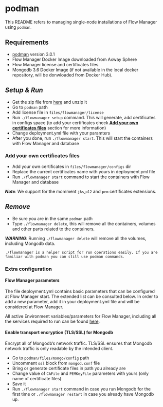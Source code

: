 # podman

This README refers to managing single-node installations of Flow Manager using `podman`.

## Requirements

* [podman](https://podman.io/getting-started/installation) version 3.0.1
* Flow Manager Docker Image downloaded from Axway Sphere
* Flow Manager license and certificates files
* Mongodb 3.6 Docker Image (if not available in the local docker repository, will be donwloaded from Docker Hub).

## ***Setup & Run***

* Get the zip file from [here](https://github.com/Axway/docker-flowmanager/archive/master.zip) and unzip it
* Go to `podman` path
* Add license file in `files/flowmanager/license`
* Run `./flowmanager setup` command. This will generate, add certificates in configs space (to add your certificates check __[Add your own certificates files](#add-your-own-certificates-files)__ section for more information)
* Change deployment.yml file with your paramters
* After you done, run `./flowmanager start`. This will start the containers with Flow Manager and database

### Add your own certificates files

* Add your own certificates in `files/flowmanager/configs` dir
* Replace the current certificates name with yours in deployment.yml file
* Run `./flowmanager start` command to start the containers with Flow Manager and database

***Note***: We support for the momment `jks`,`p12` and `pem` certificates extensions.

## ***Remove***

* Be sure you are in the same `podman` path
* Type `./flowmanager delete`, this will remove all the containers, volumes and other parts related to the containers.

***WARNING***: Running `./flowmanager delete`  will remove all the volumes, including Mongodb data.

```text
./flowmanager is a helper script for run operations easily. If you are familiar with podman you can still use podman commands.
```

### Extra configuration

#### Flow Manager parameters

The file deployment.yml contains basic parameters that can be configured at Flow Manager start. The extended list can be consulted below. In order to add a new parameter, add it in your deployment.yml file and will be considered at Flow Manager.

All active Environment variables/parameters for Flow Manager, including all the services required to run can be found [here](../docs/README.md).

#### Enable transport encryption (TLS/SSL) for Mongodb

Encrypt all of Mongodb’s network traffic. TLS/SSL ensures that Mongodb network traffic is only readable by the intended client.

* Go to `podman/files/mongo/config` path
* Uncomment `ssl` block from `mongod.conf` file
* Bring or generate certificate files in path you already are
* Change value of `CAFile` and `PEMKeyFile` parameters with yours (only name of certificate files)
* Save it
* Run `./flowmanager start` command in case you run Mongodb for the first time  or `./flowmanager restart` in case you already have Mongodb up.
